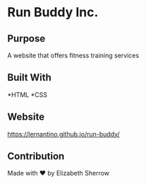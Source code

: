 # Run Buddy Inc.

## Purpose
A website that offers fitness training services

## Built With
*HTML
*CSS

## Website
https://lernantino.github.io/run-buddy/

## Contribution
Made with ❤️ by Elizabeth Sherrow
